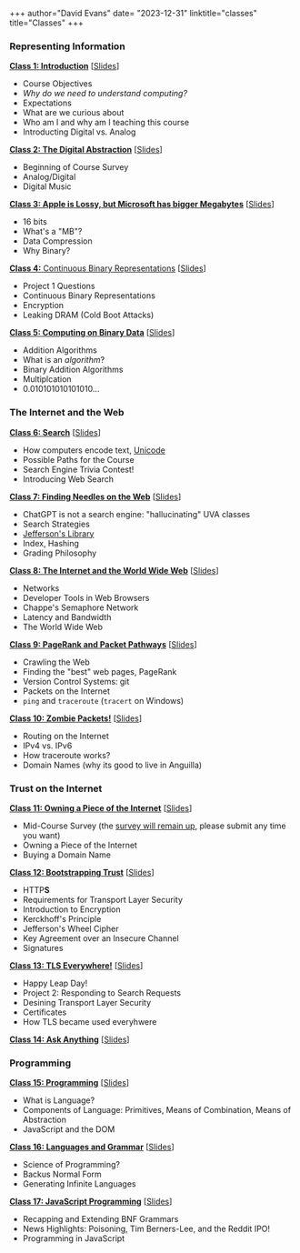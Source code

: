 +++
author="David Evans"
date= "2023-12-31"
linktitle="classes"
title="Classes"
+++

<div class="container">
<div class="row">
<div class="col-md-6 col-sm-8">

### Representing Information

[**Class 1: Introduction**](/post/class1) [[Slides](https://www.dropbox.com/scl/fi/v1wetuahawmcf2a7q0h62/cs1010-class1.pdf?rlkey=10axy9myeli2jhlgru02ylgaq&dl=0)]

- Course Objectives
- _Why do we need to understand computing?_
- Expectations
- What are we curious about
- Who am I and why am I teaching this course
- Introducting Digital vs. Analog

 [**Class 2: The Digital Abstraction**](/post/class2) [[Slides](https://www.dropbox.com/scl/fi/sz3pgkdg1ghqvr5vednpu/cs1010-class2.pdf?rlkey=ye1qcpmferifq2ktoq20axzc1&dl=0)]

- Beginning of Course Survey
- Analog/Digital
- Digital Music

 [**Class 3: Apple is Lossy, but Microsoft has bigger Megabytes**](/post/class3) [[Slides](https://www.dropbox.com/scl/fi/7yl99l26ghhdvd8n06poz/cs1010-class3.pdf?rlkey=9nstxoa3nyec9l46km1wabrpk&dl=0)]

- 16 bits
- What's a "MB"?
- Data Compression
- Why Binary?

 [**Class 4:** Continuous Binary Representations](/post/class4) [[Slides](https://www.dropbox.com/scl/fi/n5byzf2nofdr38nejh7ru/cs1010-class4.pdf?rlkey=4b4w7fvkepwtqx00v92obb59a&dl=0)]

- Project 1 Questions
- Continuous Binary Representations
- Encryption
- Leaking DRAM (Cold Boot Attacks)

 [**Class 5: Computing on Binary Data**](/post/class5) [[Slides](https://www.dropbox.com/scl/fi/x904tmp7136f9nj33fy1z/cs1010-class5.pdf?rlkey=kfpdstldfmoubw725tqutuow8&dl=0)]

- Addition Algorithms
- What is an _algorithm_?
- Binary Addition Algorithms
- Multiplcation
- 0.010101010101010...

</div>
<div class="col-md-6 col-sm-8">

### The Internet and the Web

[**Class 6: Search**](/post/class6) [[Slides](https://www.dropbox.com/scl/fi/npm6m3iuvfwehceuczfu2/cs1010-class6.pdf?rlkey=xm47jrjjflhzqkykr6piw1g0b&dl=0)]

- How computers encode text, [Unicode](/unicode)
- Possible Paths for the Course
- Search Engine Trivia Contest!
- Introducing Web Search

[**Class 7: Finding Needles on the Web**](/post/class7) [[Slides](https://www.dropbox.com/scl/fi/96skfcjij4u7eststfwck/cs1010-class7.pdf?rlkey=w73ifanu4ytzcsopv8jhoso3g&dl=0)]

- ChatGPT is not a search engine: "hallucinating" UVA classes
- Search Strategies
- [Jefferson's Library](https://tile.loc.gov/storage-services/service/rbc/rbc0001/2007/2007jeffcat1/2007jeffcat1.pdf)
- Index, Hashing
- Grading Philosophy

[**Class 8: The Internet and the World Wide Web**](/post/class8) [[Slides](https://www.dropbox.com/scl/fi/83k1u1y49ohnt8gy8c0qr/cs1010-class8.pdf?rlkey=5bzwqj9ueaub3l8ws222j0wbv&dl=0)]

- Networks
- Developer Tools in Web Browsers
- Chappe's Semaphore Network
- Latency and Bandwidth
- The World Wide Web

[**Class 9: PageRank and Packet Pathways**](/post/class9) [[Slides](https://www.dropbox.com/scl/fi/hhq3fy7wpp33pbev14meq/cs1010-class9.pdf?rlkey=geabl2tgw6kvdd2eh74qbdrnk&dl=0)]

- Crawling the Web
- Finding the "best" web pages, PageRank
- Version Control Systems: git
- Packets on the Internet
- `ping` and `traceroute` (`tracert` on Windows)

[**Class 10: Zombie Packets!**](/post/class10) [[Slides](https://www.dropbox.com/scl/fi/ck934w97dx0tmgcqzfckl/cs1010-class10.pdf?rlkey=icmxefp8as2yx8o9tx3lpret9&dl=0)]

- Routing on the Internet
- IPv4 vs. IPv6
- How traceroute works?
- Domain Names (why its good to live in Anguilla)

</div>
</div>

<div class="row">
<div class="col-md-6 col-sm-8">

### Trust on the Internet 

[**Class 11: Owning a Piece of the Internet**](/post/class11) [[Slides](https://www.dropbox.com/scl/fi/4vtg9ndfgs2emphtwk2da/cs1010-class11.pdf?rlkey=1rnd41jltgjjho92qs98x9njh&dl=0)]

- Mid-Course Survey (the [survey will remain up](https://forms.gle/t7SSm8smgwTwGwxN9), please submit any time you want)
- Owning a Piece of the Internet
- Buying a Domain Name

[**Class 12: Bootstrapping Trust**](/post/class12) [[Slides](https://www.dropbox.com/scl/fi/qny2u7jdzp0otdqksz7vl/cs1010-class12.pdf?rlkey=l1yfovjpyt67zr9bqzoouenzi&dl=0)]

- HTTP<b>S</b>
- Requirements for Transport Layer Security
- Introduction to Encryption
- Kerckhoff's Principle
- Jefferson's Wheel Cipher
- Key Agreement over an Insecure Channel
- Signatures

[**Class 13: TLS Everywhere!**](/post/class13) [[Slides](https://www.dropbox.com/scl/fi/4y3sttsne1eudgadzmwwv/cs1010-class13.pdf?rlkey=459ltq9nxkgprgdq0xw1uluy4&dl=0)]

- Happy Leap Day!
- Project 2: Responding to Search Requests
- Desining Transport Layer Security
- Certificates
- How TLS became used everyhwere

[**Class 14: Ask Anything**](/post/class14) [[Slides](https://www.dropbox.com/scl/fi/jqzdu00ndbqxp1wwprlkf/cs1010-class14.pdf?rlkey=i8akroso98k3famhaci2wpkml&dl=0)]

</div>
<div class="col-md-6 col-sm-8">

### Programming 


[**Class 15: Programming**](/post/class15) [[Slides](https://www.dropbox.com/s/trt9rxbjwkjuezk/cs1010-class15.pdf?dl=0)]

- What is Language?
- Components of Language: Primitives, Means of Combination, Means of Abstraction
- JavaScript and the DOM


[**Class 16: Languages and Grammar**](/post/class16) [[Slides](https://www.dropbox.com/scl/fi/1f72jp8foxc4or41qozh3/cs1010-class16.pdf?rlkey=wack4ozezqebphsxruzhrge6q&dl=0)]

- Science of Programming?
- Backus Normal Form
- Generating Infinite Languages


[**Class 17: JavaScript Programming**](/post/class17) [[Slides](https://www.dropbox.com/scl/fi/yoc3j1jo3xeq5kxc031ls/cs1010-class17.pdf?rlkey=6h6galxp9abtzkkiz4szho0et&dl=0)]

- Recapping and Extending BNF Grammars
- News Highlights: Poisoning, Tim Berners-Lee, and the Reddit IPO!
- Programming in JavaScript

</div>
</div>
</div>